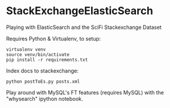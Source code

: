 StackExchangeElasticSearch
==========================

Playing with ElasticSearch and the SciFi Stackexchange Dataset

Requires Python & Virtualenv, to setup:

    virtualenv venv
    source venv/bin/activate
    pip install -r requirements.txt
      
      
Index docs to stackexchange:

    python postToEs.py posts.xml
    
    
Play around with MySQL's FT features (requires MySQL) with the "whysearch" ipython notebook.
      
  

